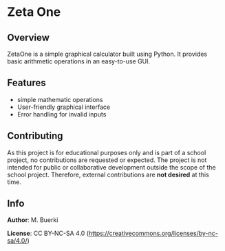 # Zeta One

## Overview
ZetaOne is a simple graphical calculator built using Python. It provides basic arithmetic operations in an easy-to-use GUI.

## Features
- simple mathematic operations
- User-friendly graphical interface
- Error handling for invalid inputs

## Contributing
As this project is for educational purposes only and is part of a school project, no contributions are requested or expected. The project is not intended for public or collaborative development outside the scope of the school project. Therefore, external contributions are **not desired** at this time.

## Info

**Author**: M. Buerki

**License**: CC BY-NC-SA 4.0 (https://creativecommons.org/licenses/by-nc-sa/4.0/)